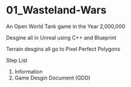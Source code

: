 # 01_Wasteland-Wars
An Open World Tank game in the Year 2,000,000

Desgine all in Unreal using C++ and Blueprint

Terrain desgins all go to Pixel Perfect Polygons

Step List
1. Information
2. Game Desgin Document (GDD)
